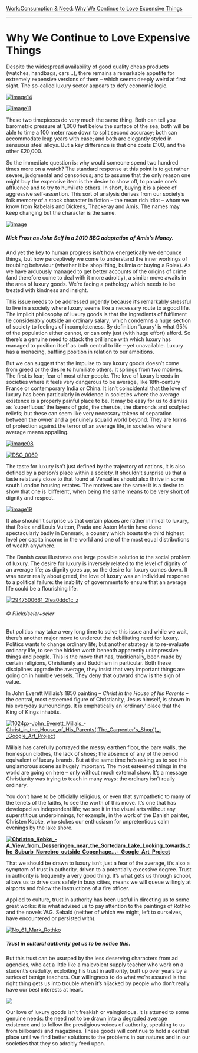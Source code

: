 [Work:](https://www.theschooloflife.com/thebookoflife/category/work/)[Consumption & Need](https://www.theschooloflife.com/thebookoflife/category/work/consumption-and-need/): [Why We Continue to Love Expensive Things](https://www.theschooloflife.com/thebookoflife/why-we-continue-to-love-expensive-things/)

* * *

# Why We Continue to Love Expensive Things

Despite the widespread availability of good quality cheap products (watches, handbags, cars…), there remains a remarkable appetite for extremely expensive versions of them – which seems deeply weird at first sight. The so-called luxury sector appears to defy economic logic.

[![image14](https://www.theschooloflife.com/thebookoflife/wp-content/uploads/2015/08/image14.png)](http://www.thebookoflife.org/wp-content/uploads/2015/08/image14.png)

[![image11](https://www.theschooloflife.com/thebookoflife/wp-content/uploads/2015/08/image11.png)](http://www.thebookoflife.org/wp-content/uploads/2015/08/image11.png)

These two timepieces do very much the same thing. Both can tell you barometric pressure at 1,000 feet below the surface of the sea; both will be able to time a 100 meter race down to split second accuracy; both can accommodate leap years with ease; and both are elegantly styled in sensuous steel alloys. But a key difference is that one costs £100, and the other £20,000.

So the immediate question is: why would someone spend two hundred times more on a watch? The standard response at this point is to get rather severe, judgmental and censorious; and to assume that the only reason one might buy the expensive item is the desire to show off, to parade one’s affluence and to try to humiliate others. In short, buying it is a piece of aggressive self-assertion. This sort of analysis derives from our society’s folk memory of a stock character in fiction – the mean rich idiot – whom we know from Rabelais and Dickens, Thackeray and Amis. The names may keep changing but the character is the same.

[![image](https://www.theschooloflife.com/thebookoflife/wp-content/uploads/2015/08/image.jpg)](http://www.thebookoflife.org/wp-content/uploads/2015/08/image.jpg)

##### Nick Frost as John Self in a 2010 BBC adaptation of Amis’s _Money._

And yet the key to human progress isn’t how energetically we denounce things, but how perceptively we come to understand the inner workings of troubling behaviour (whether it be shoplifting, bulimia or buying a Rolex). As we have arduously managed to get better accounts of the origins of crime (and therefore come to deal with it more adroitly), a similar move awaits in the area of luxury goods. We’re facing a pathology which needs to be treated with kindness and insight.

This issue needs to be addressed urgently because it’s remarkably stressful to live in a society where luxury seems like a necessary route to a good life. The implicit philosophy of luxury goods is that the ingredients of fulfilment lie considerably outside an ordinary salary; which condemns a huge section of society to feelings of incompleteness. By definition ‘luxury’ is what 95% of the population either cannot, or can only just (with huge effort) afford. So there’s a genuine need to attack the brilliance with which luxury has managed to position itself as both central to life – yet unavailable. Luxury has a menacing, baffling position in relation to our ambitions.

But we can suggest that the impulse to buy luxury goods doesn’t come from greed or the desire to humiliate others. It springs from two motives. The first is fear; fear of most other people. The love of luxury breeds in societies where it feels very dangerous to be average, like 18th-century France or contemporary India or China. It isn’t coincidental that the love of luxury has been particularly in evidence in societies where the average existence is a properly painful place to be. It may be easy for us to dismiss as ‘superfluous’ the layers of gold, the cherubs, the diamonds and sculpted reliefs; but these can seem like very necessary tokens of separation between the owner and a genuinely squalid world beyond. They are forms of protection against the terror of an average life, in societies where average means appalling.

[![image08](https://www.theschooloflife.com/thebookoflife/wp-content/uploads/2015/08/image08.png)](http://www.thebookoflife.org/wp-content/uploads/2015/08/image08.png)

[![DSC_0069](https://www.theschooloflife.com/thebookoflife/wp-content/uploads/2015/08/Napoleonic_Faberg%C3%A9_egg.jpg)](http://www.thebookoflife.org/wp-content/uploads/2015/08/Napoleonic_Faberg%C3%A9_egg.jpg)

The taste for luxury isn’t just defined by the trajectory of nations, it is also defined by a person’s place within a society. It shouldn’t surprise us that a taste relatively close to that found at Versailles should also thrive in some south London housing estates. The motives are the same: it is a desire to show that one is ‘different’, when being the same means to be very short of dignity and respect.

[![image19](https://www.theschooloflife.com/thebookoflife/wp-content/uploads/2015/08/image19.png)](http://www.thebookoflife.org/wp-content/uploads/2015/08/image19.png)

It also shouldn’t surprise us that certain places are rather inimical to luxury, that Rolex and Louis Vuitton, Prada and Aston Martin have done spectacularly badly in Denmark, a country which boasts the third highest level per capita income in the world and one of the most equal distributions of wealth anywhere.

The Danish case illustrates one large possible solution to the social problem of luxury. The desire for luxury is inversely related to the level of dignity of an average life; as dignity goes up, so the desire for luxury comes down. It was never really about greed, the love of luxury was an individual response to a political failure: the inability of governments to ensure that an average life could be a flourishing life.

[![2947500661_2fea0ddc1c_z](https://www.theschooloflife.com/thebookoflife/wp-content/uploads/2015/08/2947500661_2fea0ddc1c_z.jpg)](http://www.thebookoflife.org/wp-content/uploads/2015/08/2947500661_2fea0ddc1c_z.jpg)

###### © Flickr/seier+seier

But politics may take a very long time to solve this issue and while we wait, there’s another major move to undercut the debilitating need for luxury. Politics wants to change ordinary life; but another strategy is to re-evaluate ordinary life, to see the hidden worth beneath apparently unimpressive things and people. This is the move that has, traditionally, been made by certain religions, Christianity and Buddhism in particular. Both these disciplines upgrade the average, they insist that very important things are going on in humble vessels. They deny that outward show is the sign of value.

In John Everett Millais’s 1850 painting – _Christ in the House of his Parents_ – the central, most esteemed figure of Christianity, Jesus himself, is shown in his everyday surroundings. It is emphatically an ‘ordinary’ place that the King of Kings inhabits.

[![1024px-John_Everett_Millais_-_Christ_in_the_House_of_His_Parents_(`The_Carpenter's_Shop')_-_Google_Art_Project](https://www.theschooloflife.com/thebookoflife/wp-content/uploads/2015/08/1024px-John_Everett_Millais_-_Christ_in_the_House_of_His_Parents_The_Carpenters_Shop_-_Google_Art_Project.jpg)](http://www.thebookoflife.org/wp-content/uploads/2015/08/1024px-John_Everett_Millais_-_Christ_in_the_House_of_His_Parents_The_Carpenters_Shop_-_Google_Art_Project.jpg)

Millais has carefully portrayed the messy earthen floor, the bare walls, the homespun clothes, the lack of shoes; the absence of any of the period equivalent of luxury brands. But at the same time he’s asking us to see this unglamorous scene as hugely important. The most esteemed things in the world are going on here – only without much external show. It’s a message Christianity was trying to teach in many ways: the ordinary isn’t really ordinary.

You don’t have to be officially religious, or even that sympathetic to many of the tenets of the faiths, to see the worth of this move. It’s one that has developed an independent life; we see it in the visual arts without any superstitious underpinnings, for example, in the work of the Danish painter, Christen Kobke, who stokes our enthusiasm for unpretentious calm evenings by the lake shore.

**[![Christen_Købke_-_A_View_from_Dosseringen_near_the_Sortedam_Lake_Looking_towards_the_Suburb_Nørrebro_outside_Copenhage..._-_Google_Art_Project](https://www.theschooloflife.com/thebookoflife/wp-content/uploads/2015/08/Christen_K%C3%B8bke_-_A_View_from_Dosseringen_near_the_Sortedam_Lake_Looking_towards_the_Suburb_N%C3%B8rrebro_outside_Copenhage..._-_Google_Art_Project.jpg)](http://www.thebookoflife.org/wp-content/uploads/2015/08/Christen_K%C3%B8bke_-_A_View_from_Dosseringen_near_the_Sortedam_Lake_Looking_towards_the_Suburb_N%C3%B8rrebro_outside_Copenhage..._-_Google_Art_Project.jpg)**

That we should be drawn to luxury isn’t just a fear of the average, it’s also a symptom of trust in authority, driven to a potentially excessive degree. Trust in authority is frequently a very good thing. It’s what gets us through school, allows us to drive cars safely in busy cities, means we will queue willingly at airports and follow the instructions of a fire officer.

Applied to culture, trust in authority has been useful in directing us to some great works: it is what advised us to pay attention to the paintings of Rothko and the novels W.G. Sebald (neither of which we might, left to ourselves, have encountered or persisted with).

[![No_61_Mark_Rothko](https://www.theschooloflife.com/thebookoflife/wp-content/uploads/2015/08/No_61_Mark_Rothko.jpg)](http://www.thebookoflife.org/wp-content/uploads/2015/08/No_61_Mark_Rothko.jpg)

##### **Trust in cultural authority got us to be notice this.**

But this trust can be usurped by the less deserving characters from ad agencies, who act a little like a malevolent supply teacher who work on a student’s credulity, exploiting his trust in authority, built up over years by a series of benign teachers.&nbsp;Our willingness to do what we’re assured is the right thing gets us into trouble when it’s hijacked by people who don’t really have our best interests at heart.

![](http://www.timeslive.co.za/incoming/2012/06/14/burberry-children-advert-campaign.jpg/ALTERNATES/crop_630x400/burberry+children+advert+campaign.jpg)

Our love of luxury goods isn’t freakish or vainglorious. It is attuned to some genuine needs: the need not to be drawn into a degraded average existence and to follow the prestigious voices of authority, speaking to us from billboards and magazines. These goods will continue to hold a central place until we find better solutions to the problems in our natures and in our societies that they so adroitly feed upon.
